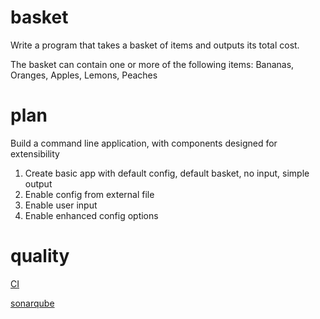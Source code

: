 # basket

Write a program that takes a basket of items and outputs its total cost.
 
The basket can contain one or more of the following items: Bananas, Oranges, Apples, Lemons, Peaches

# plan

Build a command line application, with components designed for extensibility
 
1. Create basic app with default config, default basket, no input, simple output
2. Enable config from external file
3. Enable user input
4. Enable enhanced config options 


# quality

[CI](http://jenkins.bugorfeature.net:7070/job/basket/)

[sonarqube](http://sonar.bugorfeature.net:9000/dashboard/index/535)
